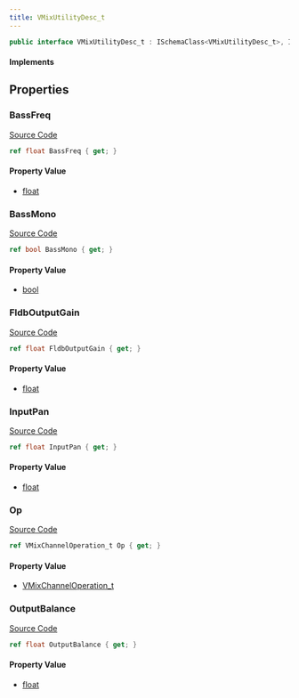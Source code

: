 ```yaml
---
title: VMixUtilityDesc_t
---
```


```csharp
public interface VMixUtilityDesc_t : ISchemaClass<VMixUtilityDesc_t>, ISchemaField, ISchemaClass, INativeHandle
```

#### Implements

## Properties

### BassFreq

[Source Code](https://github.com/swiftly-solution/swiftlys2/blob/beta/managed/src/SwiftlyS2.Generated/Schemas/Interfaces/VMixUtilityDesc_t.cs#L26)

```csharp
ref float BassFreq { get; }
```

#### Property Value

- [float](https://learn.microsoft.com/dotnet/api/system.single)

### BassMono

[Source Code](https://github.com/swiftly-solution/swiftlys2/blob/beta/managed/src/SwiftlyS2.Generated/Schemas/Interfaces/VMixUtilityDesc_t.cs#L24)

```csharp
ref bool BassMono { get; }
```

#### Property Value

- [bool](https://learn.microsoft.com/dotnet/api/system.boolean)

### FldbOutputGain

[Source Code](https://github.com/swiftly-solution/swiftlys2/blob/beta/managed/src/SwiftlyS2.Generated/Schemas/Interfaces/VMixUtilityDesc_t.cs#L22)

```csharp
ref float FldbOutputGain { get; }
```

#### Property Value

- [float](https://learn.microsoft.com/dotnet/api/system.single)

### InputPan

[Source Code](https://github.com/swiftly-solution/swiftlys2/blob/beta/managed/src/SwiftlyS2.Generated/Schemas/Interfaces/VMixUtilityDesc_t.cs#L18)

```csharp
ref float InputPan { get; }
```

#### Property Value

- [float](https://learn.microsoft.com/dotnet/api/system.single)

### Op

[Source Code](https://github.com/swiftly-solution/swiftlys2/blob/beta/managed/src/SwiftlyS2.Generated/Schemas/Interfaces/VMixUtilityDesc_t.cs#L16)

```csharp
ref VMixChannelOperation_t Op { get; }
```

#### Property Value

- [VMixChannelOperation_t](/docs/api/shared/schemadefinitions/vmixchanneloperation_t)

### OutputBalance

[Source Code](https://github.com/swiftly-solution/swiftlys2/blob/beta/managed/src/SwiftlyS2.Generated/Schemas/Interfaces/VMixUtilityDesc_t.cs#L20)

```csharp
ref float OutputBalance { get; }
```

#### Property Value

- [float](https://learn.microsoft.com/dotnet/api/system.single)

